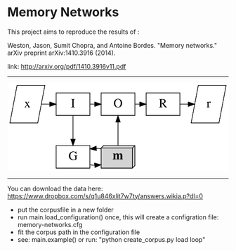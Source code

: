 # Memory Networks

This project aims to reproduce the results of :

Weston, Jason, Sumit Chopra, and Antoine Bordes. "Memory networks." arXiv preprint arXiv:1410.3916 (2014).

link: http://arxiv.org/pdf/1410.3916v11.pdf

---

![Memory Network general structure graph](https://github.com/Mome/memory-networks/blob/master/memn_structure.svg)

---

You can download the data here: https://www.dropbox.com/s/q1u846xlit7w7ty/answers.wikia.p?dl=0

* put the corpusfile in a new folder
* run main.load_configuration() once, this will create a configration file: memory-networks.cfg
* fit the corpus path in the configuration file
* see: main.example() or run: "python create_corpus.py load loop"
